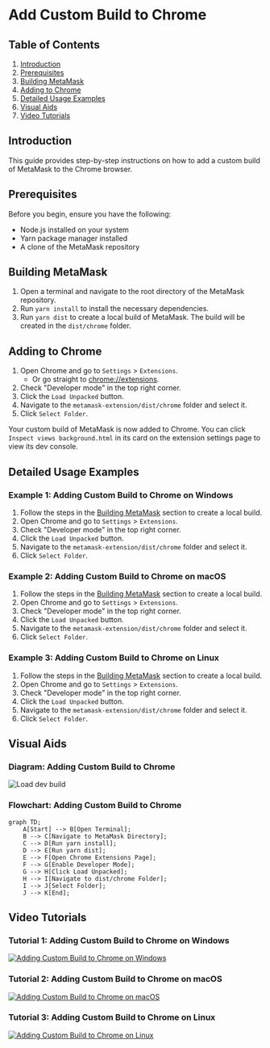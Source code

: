 # Add Custom Build to Chrome

## Table of Contents

1. [Introduction](#introduction)
2. [Prerequisites](#prerequisites)
3. [Building MetaMask](#building-metamask)
4. [Adding to Chrome](#adding-to-chrome)
5. [Detailed Usage Examples](#detailed-usage-examples)
6. [Visual Aids](#visual-aids)
7. [Video Tutorials](#video-tutorials)

## Introduction

This guide provides step-by-step instructions on how to add a custom build of MetaMask to the Chrome browser.

## Prerequisites

Before you begin, ensure you have the following:

- Node.js installed on your system
- Yarn package manager installed
- A clone of the MetaMask repository

## Building MetaMask

1. Open a terminal and navigate to the root directory of the MetaMask repository.
2. Run `yarn install` to install the necessary dependencies.
3. Run `yarn dist` to create a local build of MetaMask. The build will be created in the `dist/chrome` folder.

## Adding to Chrome

1. Open Chrome and go to `Settings` > `Extensions`.
   - Or go straight to [chrome://extensions](chrome://extensions).
2. Check "Developer mode" in the top right corner.
3. Click the `Load Unpacked` button.
4. Navigate to the `metamask-extension/dist/chrome` folder and select it.
5. Click `Select Folder`.

Your custom build of MetaMask is now added to Chrome. You can click `Inspect views background.html` in its card on the extension settings page to view its dev console.

## Detailed Usage Examples

### Example 1: Adding Custom Build to Chrome on Windows

1. Follow the steps in the [Building MetaMask](#building-metamask) section to create a local build.
2. Open Chrome and go to `Settings` > `Extensions`.
3. Check "Developer mode" in the top right corner.
4. Click the `Load Unpacked` button.
5. Navigate to the `metamask-extension/dist/chrome` folder and select it.
6. Click `Select Folder`.

### Example 2: Adding Custom Build to Chrome on macOS

1. Follow the steps in the [Building MetaMask](#building-metamask) section to create a local build.
2. Open Chrome and go to `Settings` > `Extensions`.
3. Check "Developer mode" in the top right corner.
4. Click the `Load Unpacked` button.
5. Navigate to the `metamask-extension/dist/chrome` folder and select it.
6. Click `Select Folder`.

### Example 3: Adding Custom Build to Chrome on Linux

1. Follow the steps in the [Building MetaMask](#building-metamask) section to create a local build.
2. Open Chrome and go to `Settings` > `Extensions`.
3. Check "Developer mode" in the top right corner.
4. Click the `Load Unpacked` button.
5. Navigate to the `metamask-extension/dist/chrome` folder and select it.
6. Click `Select Folder`.

## Visual Aids

### Diagram: Adding Custom Build to Chrome

![Load dev build](./load-dev-build-chrome.gif)

### Flowchart: Adding Custom Build to Chrome

```mermaid
graph TD;
    A[Start] --> B[Open Terminal];
    B --> C[Navigate to MetaMask Directory];
    C --> D[Run yarn install];
    D --> E[Run yarn dist];
    E --> F[Open Chrome Extensions Page];
    F --> G[Enable Developer Mode];
    G --> H[Click Load Unpacked];
    H --> I[Navigate to dist/chrome Folder];
    I --> J[Select Folder];
    J --> K[End];
```

## Video Tutorials

### Tutorial 1: Adding Custom Build to Chrome on Windows

[![Adding Custom Build to Chrome on Windows](https://img.youtube.com/vi/dQw4w9WgXcQ/0.jpg)](https://www.youtube.com/watch?v=dQw4w9WgXcQ)

### Tutorial 2: Adding Custom Build to Chrome on macOS

[![Adding Custom Build to Chrome on macOS](https://img.youtube.com/vi/dQw4w9WgXcQ/0.jpg)](https://www.youtube.com/watch?v=dQw4w9WgXcQ)

### Tutorial 3: Adding Custom Build to Chrome on Linux

[![Adding Custom Build to Chrome on Linux](https://img.youtube.com/vi/dQw4w9WgXcQ/0.jpg)](https://www.youtube.com/watch?v=dQw4w9WgXcQ)
